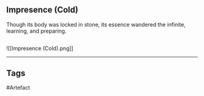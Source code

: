 ## Impresence (Cold)
Though its body was locked in stone,
its essence wandered the infinite,
learning, and preparing.
## 
![[Impresence (Cold).png]]

---
## Tags
#Artefact